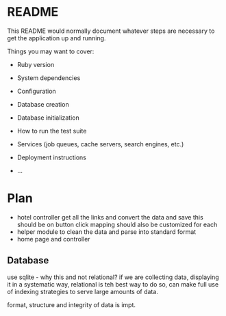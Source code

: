 # README

This README would normally document whatever steps are necessary to get the
application up and running.

Things you may want to cover:

* Ruby version

* System dependencies

* Configuration

* Database creation

* Database initialization

* How to run the test suite

* Services (job queues, cache servers, search engines, etc.)

* Deployment instructions

* ...

# Plan

- hotel controller
    get all the links and convert the data and save
    this should be on button click
    mapping should also be customized for each
- helper module
    to clean the data and parse into standard format
- home page and controller

## Database
use sqlite - why this and not relational?
if we are collecting data, displaying it in a systematic way, relational is teh best way to do so, can make full use of indexing strategies to serve large amounts of data.

format, structure and integrity of data is impt.

